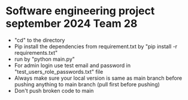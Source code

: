 # Software engineering project september 2024 Team 28 
- "cd" to the directory
- Pip install the dependencies from requirement.txt by "pip install -r requirements.txt"
- run by "python main.py"
- For admin login use test email and password in "test_users_role_passwords.txt" file
- Always make sure your local version is same as main branch before pushing anything to main branch (pull first before pushing)
- Don't push broken code to main

